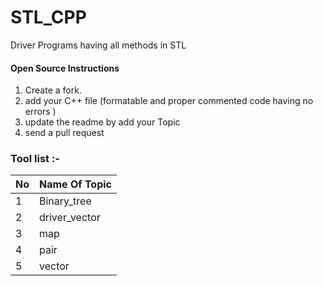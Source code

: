 # STL_CPP
Driver Programs having all methods in STL 

####  Open Source Instructions

1. Create a fork.
2. add your C++ file (formatable and proper commented  code having no errors )
3. update the readme by add your Topic  
4. send a pull request

### Tool list :-
| No            | Name Of Topic                                           |  
| ------------- |:---------------------------------------------------------------| 
| 1             | Binary_tree|
| 2             | driver_vector   |
| 3             | map|
| 4             | pair |
| 5             | vector |
